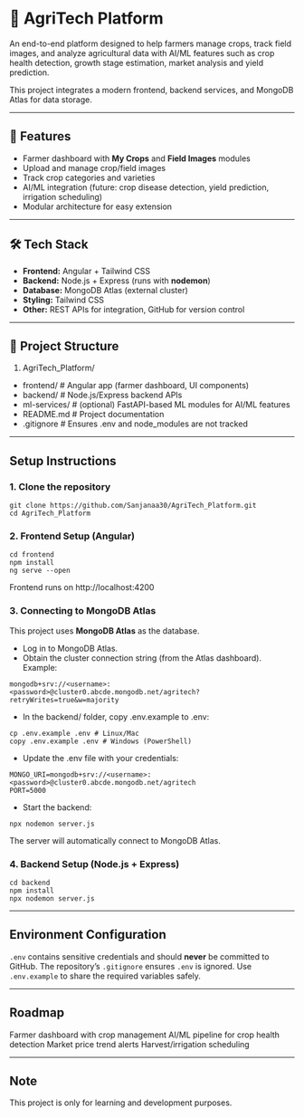 # 🌾 AgriTech Platform

An end-to-end platform designed to help farmers manage crops, track field images, and analyze agricultural data with AI/ML features such as crop health detection, growth stage estimation, market analysis and yield prediction.  

This project integrates a modern frontend, backend services, and MongoDB Atlas for data storage.

---

## 🚀 Features
- Farmer dashboard with **My Crops** and **Field Images** modules  
- Upload and manage crop/field images  
- Track crop categories and varieties 
- AI/ML integration (future: crop disease detection, yield prediction, irrigation scheduling)  
- Modular architecture for easy extension  

---

## 🛠️ Tech Stack
- **Frontend:** Angular + Tailwind CSS  
- **Backend:** Node.js + Express (runs with **nodemon**)  
- **Database:** MongoDB Atlas (external cluster)  
- **Styling:** Tailwind CSS  
- **Other:** REST APIs for integration, GitHub for version control  

---

## 📂 Project Structure
1. AgriTech_Platform/
  - frontend/ # Angular app (farmer dashboard, UI components)
  - backend/ # Node.js/Express backend APIs
  - ml-services/ # (optional) FastAPI-based ML modules for AI/ML features
  - README.md # Project documentation
  - .gitignore # Ensures .env and node_modules are not tracked

---

## Setup Instructions
### 1. Clone the repository
```
git clone https://github.com/Sanjanaa30/AgriTech_Platform.git
cd AgriTech_Platform
```

### 2. Frontend Setup (Angular)
```
cd frontend
npm install
ng serve --open
```
Frontend runs on http://localhost:4200

### 3.  Connecting to MongoDB Atlas
This project uses **MongoDB Atlas** as the database.
- Log in to MongoDB Atlas.
- Obtain the cluster connection string (from the Atlas dashboard).
  Example:
```
mongodb+srv://<username>:<password>@cluster0.abcde.mongodb.net/agritech?retryWrites=true&w=majority
```
- In the backend/ folder, copy .env.example to .env:
```
cp .env.example .env # Linux/Mac
copy .env.example .env # Windows (PowerShell)
```
- Update the .env file with your credentials:
```
MONGO_URI=mongodb+srv://<username>:<password>@cluster0.abcde.mongodb.net/agritech
PORT=5000
```
- Start the backend:
```
npx nodemon server.js
```
 The server will automatically connect to MongoDB Atlas.

### 4. Backend Setup (Node.js + Express)
```
cd backend
npm install
npx nodemon server.js
```

---

## Environment Configuration 
`.env` contains sensitive credentials and should **never** be committed to GitHub.
The repository’s `.gitignore` ensures `.env` is ignored.
Use `.env.example` to share the required variables safely.

---
## Roadmap
 Farmer dashboard with crop management
 AI/ML pipeline for crop health detection
 Market price trend alerts
 Harvest/irrigation scheduling

---

## Note
 This project is only for learning and development purposes. 



















